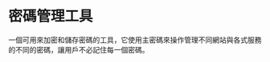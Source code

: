[Title]: # (密碼管理)
[Order]: # (88)

# 密碼管理工具

一個可用來加密和儲存密碼的工具，它使用主密碼來操作管理不同網站與各式服務的不同的密碼，讓用戶不必記住每一個密碼。